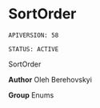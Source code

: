 # SortOrder

`APIVERSION: 58`

`STATUS: ACTIVE`

SortOrder


**Author** Oleh Berehovskyi


**Group** Enums

